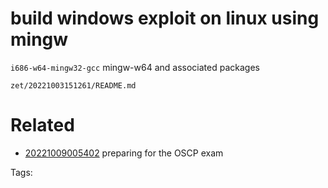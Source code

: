 # build windows exploit on linux using mingw
`i686-w64-mingw32-gcc`
mingw-w64 and associated packages

` zet/20221003151261/README.md `

# Related

- [20221009005402](/zet/20221009005402/README.md) preparing for the OSCP exam

Tags:

    
